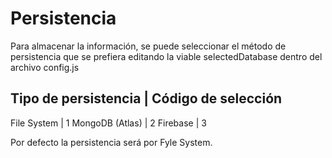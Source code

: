 # Persistencia

Para almacenar la información, se puede seleccionar el método de persistencia que se prefiera editando la viable selectedDatabase dentro del archivo config.js

Tipo de persistencia | Código de selección
----------------------------------------------
File System          | 1
MongoDB (Atlas)      | 2
Firebase             | 3

Por defecto la persistencia será por Fyle System.
